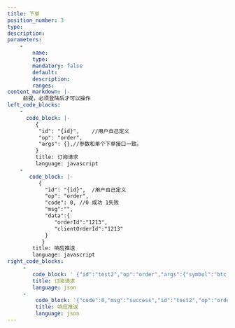 ```yaml
---
title: 下单
position_number: 3
type:
description:
parameters:
    -
        name:
        type:
        mandatory: false
        default:
        description:
        ranges:
content_markdown: |-
     前提，必须登陆后才可以操作
left_code_blocks:
    -
      code_block: |-
         {
          "id": "{id}",    //用户自己定义
          "op": "order",
          "args": {},//参数和单个下单接口一致。
         }
         title: 订阅请求
         language: javascript
    -
       code_block: |-
          {
            "id": "{id}",  /用户自己定义
            "op": "order",
            "code": 0, //0 成功 1失败
            "msg":"",
            "data":{
               "orderId":"1213",
               "clientOrderId":"1213"
            }
           }
        title: 响应推送
        language: javascript
right_code_blocks:
     -
        code_block: ' {"id":"test2","op":"order","args":{"symbol":"btc_usdt","price":"22909","origQty":"40","orderType":"LIMIT","orderSide":"BUY","positionSide":"LONG","timeInForce":"GTC","clientOrderId":"204788317630342726"}}'
        title: 订阅请求
        language: json
     -
         code_block: '{"code":0,"msg":"success","id":"test2","op":"order","data":{"orderId":"205107072885609088","clientOrderId":"204788317630342726"}}'
         title: 响应推送
         language: json
---
```

